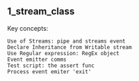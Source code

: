 ## 1_stream_class

Key concepts:
```
Use of Streams: pipe and streams event
Declare Inheritance from Writable stream
Use Regular expression: RegEx object
Event emitter comms
Test script: the assert func
Process event emiter 'exit'
```

